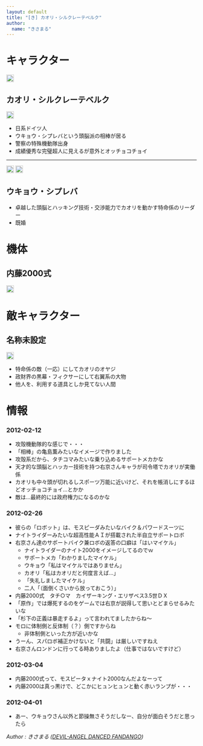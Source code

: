 ```yaml
---
layout: default
title: "[き] カオリ・シルクレーテベルク"
author:
  name: "きさまる"
---
```


キャラクター
======================================================================================

<a href="https://get.google.com/albumarchive/115069798956937902080/album/AF1QipOuxrOcmL9T_uvtOu6PiIuVRHwXsP3sTUWdO9r-/AF1QipOH8Vh3eMKTdigB-TxuKMQVmM2D8bPVMP_59a2a"><img style="padding: 1px; border: 1px solid rgb(204, 204, 204); border-image: none;" src="https://lh3.googleusercontent.com/B3BHyxgRzf6iuumaGYEA9n3ramLd3yHsEy9SDW9Y9DvTQIdAUxVIW78aCIqsla17EiO_Bz7W657yBW66ww=s288"></a>


カオリ・シルクレーテベルク
-------------------------------------------

<a href="https://get.google.com/albumarchive/115069798956937902080/album/AF1QipOuxrOcmL9T_uvtOu6PiIuVRHwXsP3sTUWdO9r-/AF1QipPKolLh_UoEovqquprD19kwYOxfabSrRutwD857"><img style="padding: 1px; border: 1px solid rgb(204, 204, 204); border-image: none;" src="https://lh3.googleusercontent.com/cEBedFRF_-3FKxr3sdTMJsiysbtE-jAA4ycf3ycQyj11QRvEnCbbItXD1ooDTRDihisxDIc-wN48bliDgw=s288"></a>


* 日系ドイツ人
* ウキョウ・シプレバという頭脳派の相棒が居る
* 警察の特殊機動隊出身
* 成績優秀な完璧超人に見えるが意外とオッチョコチョイ

----
<a href="https://get.google.com/albumarchive/115069798956937902080/album/AF1QipOuxrOcmL9T_uvtOu6PiIuVRHwXsP3sTUWdO9r-/AF1QipNCyg0NK4SB59QgXv1BSwPpuI0xX55rin1bctzb"><img style="padding: 1px; border: 1px solid rgb(204, 204, 204); border-image: none;" src="https://lh3.googleusercontent.com/1arzfjz1prI9bMgI6TN9JjTjMuHznFzR9JPu0vM65SB1RSLjy_ks2u2OpzGhS15Q4TxRXJ9WqJygXb3A-g=s144"></a>
<a href="https://get.google.com/albumarchive/115069798956937902080/album/AF1QipOuxrOcmL9T_uvtOu6PiIuVRHwXsP3sTUWdO9r-/AF1QipPOW6MGMBeuQkr3Nxo7rt-4ZwILpUDldvoFm1fZ"><img style="padding: 1px; border: 1px solid rgb(204, 204, 204); border-image: none;" src="https://lh3.googleusercontent.com/8BIeI5iXSK1z08t8Qp11jXMkSl--OUNX7--uxiaM9GIjW6OfQNTub6Jo-IrVPFGZ_5yjoMt1hHrrPnrD8g=s144"></a>




ウキョウ・シプレバ
-------------------------------------------

* 卓越した頭脳とハッキング技術・交渉能力でカオリを動かす特命係のリーダー
* 既婚




機体
======================================================================================

内藤2000式
-------------------------------------------

<a href="https://get.google.com/albumarchive/115069798956937902080/album/AF1QipOuxrOcmL9T_uvtOu6PiIuVRHwXsP3sTUWdO9r-/AF1QipMmapYHcsFbfcD269Ga6sB9QLoXoymGclSz22CW"><img style="padding: 1px; border: 1px solid rgb(204, 204, 204); border-image: none;" src="https://lh3.googleusercontent.com/vow6Uk_Zx8FKGD9dfbRiJzscpRNGqq2UXqBWntYG4MTkeWzlP3V-eO1IPS0SYoJ0hsJ_z0W97mVfeN1nxQ=s288"></a>




敵キャラクター
======================================================================================

名称未設定
-------------------------------------------

<a href="https://get.google.com/albumarchive/115069798956937902080/album/AF1QipOuxrOcmL9T_uvtOu6PiIuVRHwXsP3sTUWdO9r-/AF1QipMfeYomVNLleOUjDPJjEqwaM-fAYba_a2QQfS9T"><img style="padding: 1px; border: 1px solid rgb(204, 204, 204); border-image: none;" src="https://lh3.googleusercontent.com/Fwxvkt6uN0Q9XYbBMnEexHiUzJl1UH5raEmkv9Du26rMwPy5AACJSHU-5heQqShi9nxEeNO3WDwDdTSsYQ=s288"></a>


* 特命係の敵（一応）にしてカオリのオヤジ
* 政財界の黒幕・フィクサーにして右翼系の大物
* 他人を、利用する道具としか見てない人間




情報
======================================================================================

### 2012-02-12


* 攻殻機動隊的な感じで・・・
* 「相棒」の亀島薫みたいなイメージで作りました
* 攻殻系だから、タチコマみたいな乗り込めるサポートメカかな
* 天才的な頭脳とハッカー技術を持つ右京さんキャラが司令塔でカオリが実働係
* カオリも中々頭が切れるしスポーツ万能に近いけど、それを帳消しにするほどオッチョコチョイ…とかか
* 敵は…最終的には政府権力になるのかな

### 2012-02-26


* 彼らの「ロボット」は、モスピーダみたいなバイク＆パワードスーツに
* ナイトライダーみたいな超高性能ＡＩが搭載された半自立サポートロボ
* 右京さん達のサポートバイク兼ロボの返答の口癖は「はいマイケル」
	* ナイトライダーのナイト2000をイメージしてるのでｗ
	* サポートメカ「わかりましたマイケル」
	* ウキョウ「私はマイケルではありません」
	* カオリ「私はカオリだと何度言えば…」
	* 「失礼しましたマイケル」
	* 二人「（面倒くさいから放っておこう）」
* 内藤2000式　タチ○マ　カイザーキング・エリザベス3.5世ＤＸ
* 「原作」では爆死するのをゲームでは右京が説得して思いとどまらせるみたいな
* 「杉下の正義は暴走するよ」って言われてましたからね～
* モロに体制側と反体制（？）側ですからね
	* 非体制側といった方が近いかな
* うーん、スパロボ補正かけないと「共闘」は厳しいですねえ
* 右京さんロンドンに行ってる時ありましたよ（仕事ではないですけど）

### 2012-03-04


* 内藤2000式って、モスピータｘナイト2000なんだよなーって
* 内藤2000は真っ黒けで、どこかにヒュンヒュンと動く赤いランプが・・・

### 2012-04-01


* あー、ウキョウさん以外と節操無さそうだしなー、自分が面白そうだと思ったら




<footer id="ARTICLEFOOTER">
<address>
Author : きさまる
(<a href="http://www.geocities.co.jp/Playtown/9613/" rel="nofollow">DEVIL-ANGEL DANCED FANDANGO</a>)
</address>
</footer>